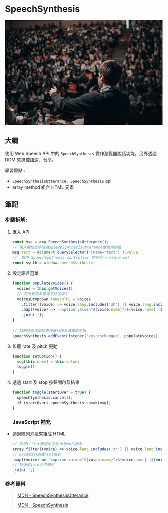 # SpeechSynthesis

![image](../assets/image/speech.jpg)

## 大綱

使用 Web Speech API 中的 `SpeechSynthesis` 實作瀏覽器說話功能，另外透過 DOM 來操控語速、音高。

學習重點 :

- `SpeechSynthesisUtterance`、`SpeechSynthesis` api
- array method 組合 HTML 元素

## 筆記

### 步驟拆解:

1. 匯入 API

   ```javascript
   const msg = new SpeechSynthesisUtterance();
   // 輸入欄位文字成為SpeechSynthesisUtterance要使用的值
   msg.text = document.querySelector('[name="text"]').value;
   //  取得 SpeechSynthesis controller 的參照 (reference)
   const synth = window.speechSynthesis;
   ```

2. 設定語言選單

   ```javascript
   function populateVoices() {
     voices = this.getVoices();
     // 將所有語系塞進下拉選單中
     voicesDropdown.innerHTML = voices
       .filter((voice) => voice.lang.includes('zh') || voice.lang.includes('en'))
       .map((voice) => `<option value="${voice.name}">${voice.name} (${voice.lang})</option>`)
       .join('');
   }

   // 監聽語音清單變更後進行語系清單的更新
   speechSynthesis.addEventListener('voiceschanged', populateVoices);
   ```

3. 監聽 rate 及 pitch 更動

   ```javascript
   function setOption() {
     msg[this.name] = this.value;
     toggle();
   }
   ```

4. 透過 start 及 stop 按鈕開啟及結束

   ```javascript
   function toggle(startOver = true) {
     speechSynthesis.cancel();
     if (startOver) speechSynthesis.speak(msg);
   }
   ```

   ### JavaScript 補充

- 透過陣列方法來組成 HTML

  ```javascript
  // 使用filter篩選出包含zh及en的語系
  array.filter((voice) => voice.lang.includes('zh') || voice.lang.includes('en'))
  // map把資料組成html格式
  .map((voice) => `<option value="${voice.name}">${voice.name} (${voice.lang})</option>`)
  // 最後用join合併陣列
  .join('';)
  ```

### 參考資料

> [MDN - SpeechSynthesisUtterance ](https://developer.mozilla.org/en-US/docs/Web/API/SpeechSynthesisUtterance)
>
> [MDN - SpeechSynthesis ](https://developer.mozilla.org/en-US/docs/Web/API/SpeechSynthesis)
